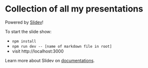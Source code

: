 # Collection of all my presentations

Powered by [Slidev](https://github.com/slidevjs/slidev)!

To start the slide show:

- `npm install`
- `npm run dev -- [name of markdown file in root]`
- visit http://localhost:3000

Learn more about Slidev on [documentations](https://sli.dev/).
